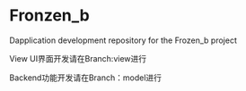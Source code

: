 # Fronzen_b
Dapplication development repository for the Frozen_b project  

View UI界面开发请在Branch:view进行  

Backend功能开发请在Branch：model进行
